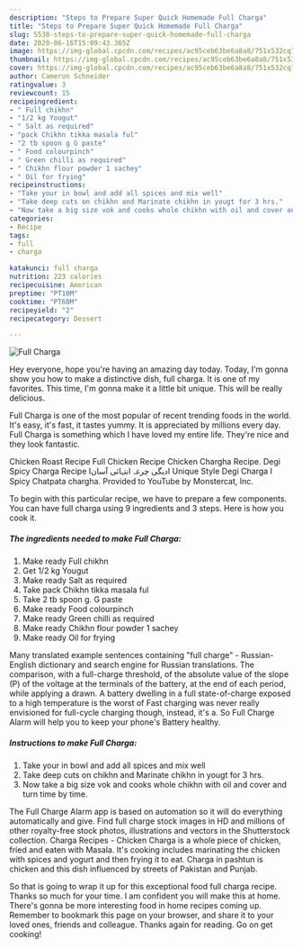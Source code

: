 ```yaml
---
description: "Steps to Prepare Super Quick Homemade Full Charga"
title: "Steps to Prepare Super Quick Homemade Full Charga"
slug: 5538-steps-to-prepare-super-quick-homemade-full-charga
date: 2020-06-16T15:09:43.365Z
image: https://img-global.cpcdn.com/recipes/ac95ceb63be6a8a8/751x532cq70/full-charga-recipe-main-photo.jpg
thumbnail: https://img-global.cpcdn.com/recipes/ac95ceb63be6a8a8/751x532cq70/full-charga-recipe-main-photo.jpg
cover: https://img-global.cpcdn.com/recipes/ac95ceb63be6a8a8/751x532cq70/full-charga-recipe-main-photo.jpg
author: Cameron Schneider
ratingvalue: 3
reviewcount: 15
recipeingredient:
- " Full chikhn"
- "1/2 kg Yougut"
- " Salt as required"
- "pack Chikhn tikka masala ful"
- "2 tb spoon g G paste"
- " Food colourpinch"
- " Green chilli as required"
- " Chikhn flour powder 1 sachey"
- " Oil for frying"
recipeinstructions:
- "Take your in bowl and add all spices and mix well"
- "Take deep cuts on chikhn and Marinate chikhn in yougt for 3 hrs."
- "Now take a big size vok and cooks whole chikhn with oil and cover and turn time by time."
categories:
- Recipe
tags:
- full
- charga

katakunci: full charga 
nutrition: 223 calories
recipecuisine: American
preptime: "PT10M"
cooktime: "PT60M"
recipeyield: "2"
recipecategory: Dessert

---
```



![Full Charga](https://img-global.cpcdn.com/recipes/ac95ceb63be6a8a8/751x532cq70/full-charga-recipe-main-photo.jpg)

Hey everyone, hope you're having an amazing day today. Today, I'm gonna show you how to make a distinctive dish, full charga. It is one of my favorites. This time, I'm gonna make it a little bit unique. This will be really delicious.

Full Charga is one of the most popular of recent trending foods in the world. It's easy, it's fast, it tastes yummy. It is appreciated by millions every day. Full Charga is something which I have loved my entire life. They're nice and they look fantastic.

Chicken Roast Recipe Full Chicken Recipe Chicken Chargha Recipe. Degi Spicy Charga Recipe Iدیگی چرغہ انتہائی آسانI Unique Style Degi Charga I Spicy Chatpata chargha. Provided to YouTube by Monstercat, Inc.


To begin with this particular recipe, we have to prepare a few components. You can have full charga using 9 ingredients and 3 steps. Here is how you cook it.

<!--inarticleads1-->

##### The ingredients needed to make Full Charga:

1. Make ready  Full chikhn
1. Get 1/2 kg Yougut
1. Make ready  Salt as required
1. Take pack Chikhn tikka masala ful
1. Take 2 tb spoon g. G paste
1. Make ready  Food colourpinch
1. Make ready  Green chilli as required
1. Make ready  Chikhn flour powder 1 sachey
1. Make ready  Oil for frying


Many translated example sentences containing &#34;full charge&#34; - Russian-English dictionary and search engine for Russian translations. The comparison, with a full-charge threshold, of the absolute value of the slope (P) of the voltage at the terminals of the battery, at the end of each period, while applying a drawn. A battery dwelling in a full state-of-charge exposed to a high temperature is the worst of Fast charging was never really envisioned for full-cycle charging though, instead, it&#39;s a. So Full Charge Alarm will help you to keep your phone&#39;s Battery healthy. 

<!--inarticleads2-->

##### Instructions to make Full Charga:

1. Take your in bowl and add all spices and mix well
1. Take deep cuts on chikhn and Marinate chikhn in yougt for 3 hrs.
1. Now take a big size vok and cooks whole chikhn with oil and cover and turn time by time.


The Full Charge Alarm app is based on automation so it will do everything automatically and give. Find full charge stock images in HD and millions of other royalty-free stock photos, illustrations and vectors in the Shutterstock collection. Charga Recipes - Chicken Charga is a whole piece of chicken, fried and eaten with Masala. It&#39;s cooking includes marinating the chicken with spices and yogurt and then frying it to eat. Charga in pashtun is chicken and this dish influenced by streets of Pakistan and Punjab. 

So that is going to wrap it up for this exceptional food full charga recipe. Thanks so much for your time. I am confident you will make this at home. There's gonna be more interesting food in home recipes coming up. Remember to bookmark this page on your browser, and share it to your loved ones, friends and colleague. Thanks again for reading. Go on get cooking!
